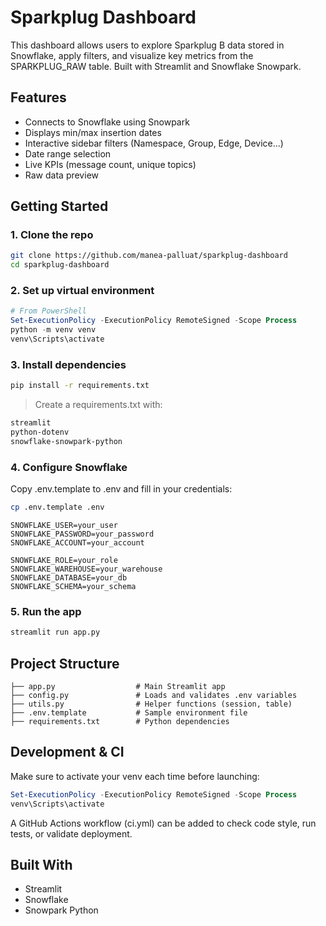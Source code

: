 
# Sparkplug Dashboard

This dashboard allows users to explore Sparkplug B data stored in Snowflake, apply filters, and visualize key metrics from the SPARKPLUG_RAW table. Built with Streamlit and Snowflake Snowpark.

## Features

- Connects to Snowflake using Snowpark
- Displays min/max insertion dates
- Interactive sidebar filters (Namespace, Group, Edge, Device...)
- Date range selection
- Live KPIs (message count, unique topics)
- Raw data preview


## Getting Started

### 1. Clone the repo

```bash
git clone https://github.com/manea-palluat/sparkplug-dashboard
cd sparkplug-dashboard
```

### 2. Set up virtual environment

```powershell
# From PowerShell
Set-ExecutionPolicy -ExecutionPolicy RemoteSigned -Scope Process
python -m venv venv
venv\Scripts\activate
```

### 3. Install dependencies

```bash
pip install -r requirements.txt
```

> Create a requirements.txt with:
```txt
streamlit
python-dotenv
snowflake-snowpark-python
```

### 4. Configure Snowflake

Copy .env.template to .env and fill in your credentials:

```bash
cp .env.template .env
```

```env
SNOWFLAKE_USER=your_user
SNOWFLAKE_PASSWORD=your_password
SNOWFLAKE_ACCOUNT=your_account

SNOWFLAKE_ROLE=your_role
SNOWFLAKE_WAREHOUSE=your_warehouse
SNOWFLAKE_DATABASE=your_db
SNOWFLAKE_SCHEMA=your_schema
```

### 5. Run the app

```bash
streamlit run app.py
```

## Project Structure

```
├── app.py                  # Main Streamlit app
├── config.py               # Loads and validates .env variables
├── utils.py                # Helper functions (session, table)
├── .env.template           # Sample environment file
├── requirements.txt        # Python dependencies
```

## Development & CI

Make sure to activate your venv each time before launching:

```powershell
Set-ExecutionPolicy -ExecutionPolicy RemoteSigned -Scope Process
venv\Scripts\activate
```

A GitHub Actions workflow (ci.yml) can be added to check code style, run tests, or validate deployment.

## Built With

- Streamlit
- Snowflake
- Snowpark Python
